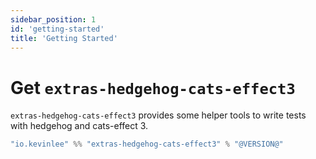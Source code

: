 ```yaml
---
sidebar_position: 1
id: 'getting-started'
title: 'Getting Started'
---
```


# Get `extras-hedgehog-cats-effect3`

`extras-hedgehog-cats-effect3` provides some helper tools to write tests with hedgehog and cats-effect 3.

```scala
"io.kevinlee" %% "extras-hedgehog-cats-effect3" % "@VERSION@"
```
